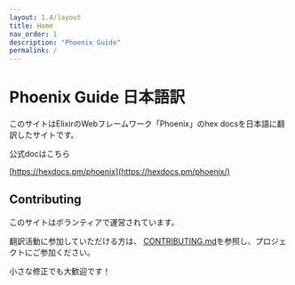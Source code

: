 ```yaml
---
layout: 1.4/layout
title: Home
nav_order: 1
description: "Phoenix Guide"
permalink: /
---
```


# Phoenix Guide 日本語訳

このサイトはElixirのWebフレームワーク「Phoenix」のhex docsを日本語に翻訳したサイトです。

公式docはこちら

[https://hexdocs.pm/phoenix](https://hexdocs.pm/phoenix/)

## Contributing

このサイトはボランティアで運営されています。

翻訳活動に参加していただける方は、 [CONTRIBUTING.md](https://github.com/fukuoka-ex/phoenix-guide-ja/blob/master/docs/CONTRIBUTING.md)を参照し、プロジェクトにご参加ください。

小さな修正でも大歓迎です！